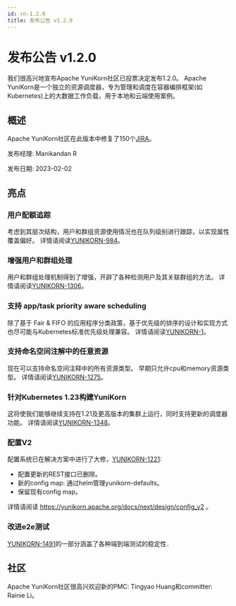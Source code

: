 ```yaml
---
id: rn-1.2.0
title: 发布公告 v1.2.0
---
```


<!--
Licensed to the Apache Software Foundation (ASF) under one
or more contributor license agreements.  See the NOTICE file
distributed with this work for additional information
regarding copyright ownership.  The ASF licenses this file
to you under the Apache License, Version 2.0 (the
"License"); you may not use this file except in compliance
with the License.  You may obtain a copy of the License at

  http://www.apache.org/licenses/LICENSE-2.0

Unless required by applicable law or agreed to in writing,
software distributed under the License is distributed on an
"AS IS" BASIS, WITHOUT WARRANTIES OR CONDITIONS OF ANY
KIND, either express or implied.  See the License for the
specific language governing permissions and limitations
under the License.
-->

# 发布公告 v1.2.0
我们很高兴地宣布Apache YuniKorn社区已投票决定发布1.2.0。
Apache YuniKorn是一个独立的资源调度器，专为管理和调度在容器编排框架(如Kubernetes)上的大数据工作负载，用于本地和云端使用案例。

## 概述
Apache YuniKorn社区在此版本中修复了150个[JIRA](https://issues.apache.org/jira/issues/?filter=12352194)。

发布经理: Manikandan R

发布日期: 2023-02-02

## 亮点

### 用户配额追踪
考虑到其层次结构，用户和群组资源使用情况也在队列级别进行跟踪，以实现属性覆盖偏好。
详情请阅读[YUNIKORN-984](https://issues.apache.org/jira/browse/YUNIKORN-984)。

### 增强用户和群组处理
用户和群组处理机制得到了增强，开辟了各种检测用户及其关联群组的方法。
详情请阅读[YUNIKORN-1306](https://issues.apache.org/jira/browse/YUNIKORN-1306)。

### 支持 app/task priority aware scheduling
除了基于 Fair & FIFO 的应用程序分类政策，基于优先级的排序的设计和实现方式也尽可能与Kubernetes标准优先级处理兼容。
详情请阅读[YUNIKORN-1](https://issues.apache.org/jira/browse/YUNIKORN-1)。

### 支持命名空间注解中的任意资源
现在可以支持命名空间注释中的所有资源类型。
早期只允许cpu和memory资源类型。
详情请阅读[YUNIKORN-1275](https://issues.apache.org/jira/browse/YUNIKORN-1275)。

### 针对Kubernetes 1.23构建YuniKorn
这将使我们能够继续支持在1.21及更高版本的集群上运行，同时支持更新的调度器功能。
详情请阅读[YUNIKORN-1348](https://issues.apache.org/jira/browse/YUNIKORN-1348)。

### 配置V2
配置系统已在解决方案中进行了大修，[YUNIKORN-1221](https://issues.apache.org/jira/browse/YUNIKORN-1221):
- 配置更新的REST接口已删除。
- 新的config map: 通过helm管理yunikorn-defaults。
- 保留现有config map。

详情请阅读 https://yunikorn.apache.org/docs/next/design/config_v2 。

### 改进e2e测试
[YUNIKORN-1491](https://issues.apache.org/jira/browse/YUNIKORN-1491)的一部分涵盖了各种端到端测试的稳定性．

## 社区
Apache YuniKorn社区很高兴欢迎新的PMC: Tingyao Huang和committer: Rainie Li。

